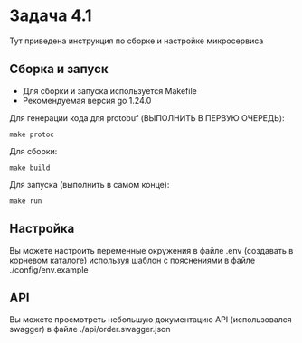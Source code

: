 # Задача 4.1

Тут приведена инструкция по сборке и настройке микросервиса

## Сборка и запуск

- Для сборки и запуска используется Makefile
- Рекомендуемая версия go 1.24.0

Для генерации кода для protobuf (ВЫПОЛНИТЬ В ПЕРВУЮ ОЧЕРЕДЬ): 
```shell
make protoc
```

Для сборки:
```shell
make build
```

Для запуска (выполнить в самом конце):
```shell
make run
```

## Настройка

Вы можете настроить переменные окружения в файле .env (создавать в корневом каталоге)
используя шаблон с пояснениями в файле ./config/env.example

## API

Вы можете просмотреть небольшую документацию API (использовался swagger)
в файле ./api/order.swagger.json